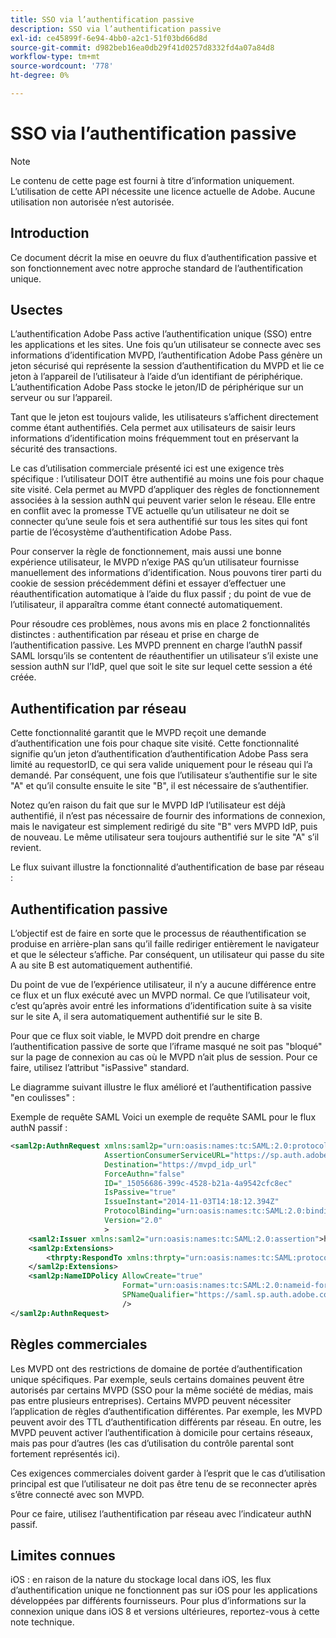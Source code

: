 ```yaml
---
title: SSO via l’authentification passive
description: SSO via l’authentification passive
exl-id: ce45899f-6e94-4bb0-a2c1-51f03bd66d8d
source-git-commit: d982beb16ea0db29f41d0257d8332fd4a07a84d8
workflow-type: tm+mt
source-wordcount: '778'
ht-degree: 0%

---
```


# SSO via l’authentification passive

>[!NOTE]
>
>Le contenu de cette page est fourni à titre d’information uniquement. L’utilisation de cette API nécessite une licence actuelle de Adobe. Aucune utilisation non autorisée n’est autorisée.


## Introduction

Ce document décrit la mise en oeuvre du flux d’authentification passive et son fonctionnement avec notre approche standard de l’authentification unique.

## Usectes

L’authentification Adobe Pass active l’authentification unique (SSO) entre les applications et les sites. Une fois qu’un utilisateur se connecte avec ses informations d’identification MVPD, l’authentification Adobe Pass génère un jeton sécurisé qui représente la session d’authentification du MVPD et lie ce jeton à l’appareil de l’utilisateur à l’aide d’un identifiant de périphérique. L’authentification Adobe Pass stocke le jeton/ID de périphérique sur un serveur ou sur l’appareil.

Tant que le jeton est toujours valide, les utilisateurs s’affichent directement comme étant authentifiés. Cela permet aux utilisateurs de saisir leurs informations d’identification moins fréquemment tout en préservant la sécurité des transactions.



Le cas d’utilisation commerciale présenté ici est une exigence très spécifique : l’utilisateur DOIT être authentifié au moins une fois pour chaque site visité. Cela permet au MVPD d’appliquer des règles de fonctionnement associées à la session authN qui peuvent varier selon le réseau. Elle entre en conflit avec la promesse TVE actuelle qu’un utilisateur ne doit se connecter qu’une seule fois et sera authentifié sur tous les sites qui font partie de l’écosystème d’authentification Adobe Pass.



Pour conserver la règle de fonctionnement, mais aussi une bonne expérience utilisateur, le MVPD n’exige PAS qu’un utilisateur fournisse manuellement des informations d’identification. Nous pouvons tirer parti du cookie de session précédemment défini et essayer d’effectuer une réauthentification automatique à l’aide du flux passif ; du point de vue de l’utilisateur, il apparaîtra comme étant connecté automatiquement.



Pour résoudre ces problèmes, nous avons mis en place 2 fonctionnalités distinctes : authentification par réseau et prise en charge de l’authentification passive. Les MVPD prennent en charge l’authN passif SAML lorsqu’ils se contentent de réauthentifier un utilisateur s’il existe une session authN sur l’IdP, quel que soit le site sur lequel cette session a été créée.



## Authentification par réseau

Cette fonctionnalité garantit que le MVPD reçoit une demande d’authentification une fois pour chaque site visité. Cette fonctionnalité signifie qu’un jeton d’authentification d’authentification Adobe Pass sera limité au requestorID, ce qui sera valide uniquement pour le réseau qui l’a demandé. Par conséquent, une fois que l’utilisateur s’authentifie sur le site &quot;A&quot; et qu’il consulte ensuite le site &quot;B&quot;, il est nécessaire de s’authentifier.



Notez qu’en raison du fait que sur le MVPD IdP l’utilisateur est déjà authentifié, il n’est pas nécessaire de fournir des informations de connexion, mais le navigateur est simplement redirigé du site &quot;B&quot; vers MVPD IdP, puis de nouveau. Le même utilisateur sera toujours authentifié sur le site &quot;A&quot; s’il revient.



Le flux suivant illustre la fonctionnalité d’authentification de base par réseau :





## Authentification passive

L’objectif est de faire en sorte que le processus de réauthentification se produise en arrière-plan sans qu’il faille rediriger entièrement le navigateur et que le sélecteur s’affiche. Par conséquent, un utilisateur qui passe du site A au site B est automatiquement authentifié.



Du point de vue de l’expérience utilisateur, il n’y a aucune différence entre ce flux et un flux exécuté avec un MVPD normal. Ce que l’utilisateur voit, c’est qu’après avoir entré les informations d’identification suite à sa visite sur le site A, il sera automatiquement authentifié sur le site B.



Pour que ce flux soit viable, le MVPD doit prendre en charge l’authentification passive de sorte que l’iframe masqué ne soit pas &quot;bloqué&quot; sur la page de connexion au cas où le MVPD n’ait plus de session. Pour ce faire, utilisez l’attribut &quot;isPassive&quot; standard.



Le diagramme suivant illustre le flux amélioré et l’authentification passive &quot;en coulisses&quot; :





Exemple de requête SAML
Voici un exemple de requête SAML pour le flux authN passif :


```xml
<saml2p:AuthnRequest xmlns:saml2p="urn:oasis:names:tc:SAML:2.0:protocol"
                     AssertionConsumerServiceURL="https://sp.auth.adobe.com/sp/saml/SAMLAssertionConsumer"
                     Destination="https://mvpd_idp_url"
                     ForceAuthn="false"
                     ID="_15056686-399c-4528-b21a-4a9542cfc8ec"
                     IsPassive="true"
                     IssueInstant="2014-11-03T14:18:12.394Z"
                     ProtocolBinding="urn:oasis:names:tc:SAML:2.0:bindings:HTTP-POST"
                     Version="2.0"
                     >
    <saml2:Issuer xmlns:saml2="urn:oasis:names:tc:SAML:2.0:assertion">https://saml.sp.auth.adobe.com </saml2:Issuer>
    <saml2p:Extensions>
        <thrpty:RespondTo xmlns:thrpty="urn:oasis:names:tc:SAML:protocol:ext:third-party">https://saml.sp.auth.adobe.com</thrpty:RespondTo>
    </saml2p:Extensions>
    <saml2p:NameIDPolicy AllowCreate="true"
                         Format="urn:oasis:names:tc:SAML:2.0:nameid-format:transient"
                         SPNameQualifier="https://saml.sp.auth.adobe.com"
                         />
</saml2p:AuthnRequest>
```

## Règles commerciales

Les MVPD ont des restrictions de domaine de portée d’authentification unique spécifiques. Par exemple, seuls certains domaines peuvent être autorisés par certains MVPD (SSO pour la même société de médias, mais pas entre plusieurs entreprises).
Certains MVPD peuvent nécessiter l’application de règles d’authentification différentes. Par exemple, les MVPD peuvent avoir des TTL d’authentification différents par réseau. En outre, les MVPD peuvent activer l’authentification à domicile pour certains réseaux, mais pas pour d’autres (les cas d’utilisation du contrôle parental sont fortement représentés ici).


Ces exigences commerciales doivent garder à l’esprit que le cas d’utilisation principal est que l’utilisateur ne doit pas être tenu de se reconnecter après s’être connecté avec son MVPD.

Pour ce faire, utilisez l’authentification par réseau avec l’indicateur authN passif.



## Limites connues

iOS : en raison de la nature du stockage local dans iOS, les flux d’authentification unique ne fonctionnent pas sur iOS pour les applications développées par différents fournisseurs. Pour plus d’informations sur la connexion unique dans iOS 8 et versions ultérieures, reportez-vous à cette note technique.


<!--
>[!RELATEDINFORMATION]
>* Single Sign-On on iOS
>* SSO on iOS when using the Adobe Pass Authentication Access Enabler
-->
